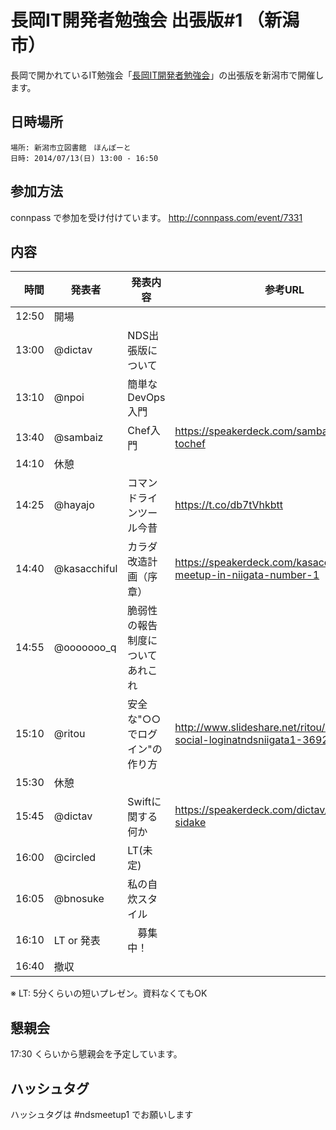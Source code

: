 長岡IT開発者勉強会 出張版#1 （新潟市）
=====================================

長岡で開かれているIT勉強会「[長岡IT開発者勉強会](http://nagaoka.techtalk.jp/)」の出張版を新潟市で開催します。
## 日時場所
```
場所: 新潟市立図書館　ほんぽーと
日時: 2014/07/13(日) 13:00 - 16:50
```

## 参加方法
connpass で参加を受け付けています。
http://connpass.com/event/7331

## 内容

時間  | 発表者 | 発表内容 | 参考URL
-----:|-------|------|----
12:50 | 開場 |
13:00 | @dictav | NDS出張版について
13:10 | @npoi | 簡単なDevOps入門 
13:40 | @sambaiz | Chef入門 | https://speakerdeck.com/sambaiz/zhu-fu-tochef
14:10 | 休憩
14:25 | @hayajo | コマンドラインツール今昔 | https://t.co/db7tVhkbtt
14:40 | @kasacchiful | カラダ改造計画（序章）| https://speakerdeck.com/kasacchiful/nds-meetup-in-niigata-number-1
14:55 | @ooooooo_q | 脆弱性の報告制度についてあれこれ
15:10 | @ritou | 安全な"○○でログイン"の作り方 | http://www.slideshare.net/ritou/secure-social-loginatndsniigata1-36922216
15:30 | 休憩
15:45 | @dictav | Swiftに関する何か | https://speakerdeck.com/dictav/swiftwoshao-sidake
16:00 | @circled | LT(未定) 
16:05 | @bnosuke | 私の自炊スタイル
16:10 | LT or 発表 |　募集中！
16:40 | 撤収 |

※ LT: 5分くらいの短いプレゼン。資料なくてもOK

## 懇親会
17:30 くらいから懇親会を予定しています。

## ハッシュタグ

ハッシュタグは #ndsmeetup1 でお願いします
